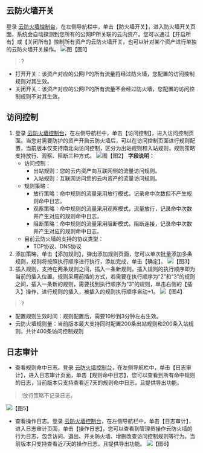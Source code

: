 ## 云防火墙开关
登录 [云防火墙控制台]()，在左侧导航栏中，单击【防火墙开关】，进入防火墙开关页面，系统会自动探测到您所有的公网IP所关联的云内资产。您可以通过【开启所有】或【关闭所有】控制所有资产的云防火墙开关，也可以针对某个资产进行单独的云防火墙开关操作。
![图](图片1)【图1】
>?
- 打开开关：该资产对应的公网IP的所有流量将经过防火墙，您配置的访问控制规则对其生效。
- 关闭开关：该资产对应的公网IP的所有流量不会经过防火墙，您配置的访问控制规则不对其生效。
## 访问控制

1. 登录 [云防火墙控制台]()，在左侧导航栏中，单击【访问控制】，进入访问控制页面。当您对需要防护的资产开启云防火墙后，可以在访问控制页面进行规则配置，当前版本仅支持南北向访问控制，区分为出站规则和入站规则，规则策略支持放行、观察、阻断三种方式。
![图](图片2)【图2】
**字段说明：**
	- 访问控制：
		- 出站规则：您的云内资产向互联网侧的流量访问规则。
		- 入站规则：互联网访问您的云内资产的流量访问规则。
	- 规则策略：
		- 放行策略：命中规则的流量采用放行模式，记录命中次数但不产生规则命中日志。
		- 观察策略：命中规则的流量采用观察模式，流量放行，记录命中次数并产生对应的规则命中日志。
		- 阻断策略：命中规则的流量采用阻断模式，阻断连接，记录命中次数并产生对应的规则命中日志。
	- 目前云防火墙的支持的协议类型：
		- TCP协议、DNS协议
2. 添加策略，单击【添加规则】，弹出添加规则页面，您可以单次批量添加多条规则，规则将按照执行顺序进行执行，添加完成，单击【确定】。
![【图3】](图片3)
3. 插入规则，支持在两条规则之间，插入一条新规则，插入规则的执行顺序即为当前的插入位置。规则采用前插的方式，若需要在执行顺序为“2”和“3”的规则之间，插入一条新的规则，需要找到执行顺序为“3”的规则，单击右侧的【插入】操作，进行规则的插入，被插入的规则执行顺序自动+1。
![【图4】](图片4)

>?
- 配置规则生效时间：规则配置后，需要10秒到3分钟左右生效。
- 云防火墙规则量：当前版本最大支持同时配置200条出站规则和200条入站规则，共计400条访问控制规则

## 日志审计
- 查看规则命中日志。登录 [云防火墙控制台]()，在左侧导航栏中，单击【日志审计】，进入日志审计页面，单击【规则命中日志】，您可以查看到所有命中规则的日志，当前版本只支持查看近7天的规则命中日志，且提供导出功能。
>!放行策略不记录日志。
>
![【图5】](图片5)
- 查看操作日志。登录 [云防火墙控制台]()，在左侧导航栏中，单击【日志审计】，进入日志审计页面，单击【操作日志】，您可以查看到管理员操作云防火墙的行为日志，包含访问、退出、开关防火墙、增删改查访问控制规则等行为。当前版本只支持查看近7天的操作日志，且提供导出功能。
![【图6】](图片6)
